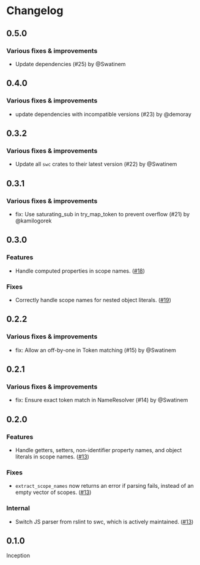 # Changelog

## 0.5.0

### Various fixes & improvements

- Update dependencies (#25) by @Swatinem

## 0.4.0

### Various fixes & improvements

- update dependencies with incompatible versions (#23) by @demoray

## 0.3.2

### Various fixes & improvements

- Update all `swc` crates to their latest version (#22) by @Swatinem

## 0.3.1

### Various fixes & improvements

- fix: Use saturating_sub in try_map_token to prevent overflow (#21) by @kamilogorek

## 0.3.0

### Features

- Handle computed properties in scope names. ([#18](https://github.com/getsentry/js-source-scopes/pull/18))

### Fixes

- Correctly handle scope names for nested object literals. ([#19](https://github.com/getsentry/js-source-scopes/pull/19))

## 0.2.2

### Various fixes & improvements

- fix: Allow an off-by-one in Token matching (#15) by @Swatinem

## 0.2.1

### Various fixes & improvements

- fix: Ensure exact token match in NameResolver (#14) by @Swatinem

## 0.2.0

### Features

- Handle getters, setters, non-identifier property names, and object literals in scope names. ([#13](https://github.com/getsentry/js-source-scopes/pull/13))

### Fixes

- `extract_scope_names` now returns an error if parsing fails, instead of an empty vector of scopes. ([#13](https://github.com/getsentry/js-source-scopes/pull/13))

### Internal

- Switch JS parser from rslint to swc, which is actively maintained. ([#13](https://github.com/getsentry/js-source-scopes/pull/13))

## 0.1.0

Inception
